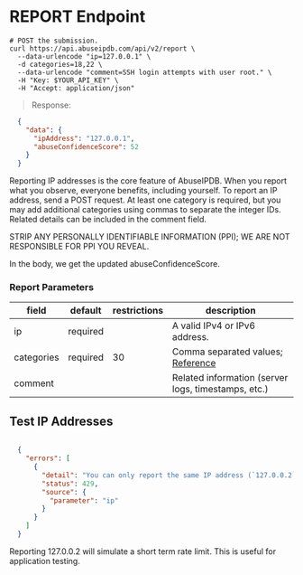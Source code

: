 # REPORT Endpoint

```shell
# POST the submission.
curl https://api.abuseipdb.com/api/v2/report \
  --data-urlencode "ip=127.0.0.1" \
  -d categories=18,22 \
  --data-urlencode "comment=SSH login attempts with user root." \
  -H "Key: $YOUR_API_KEY" \
  -H "Accept: application/json"
```

> Response:

```json
  {
    "data": {
      "ipAddress": "127.0.0.1",
      "abuseConfidenceScore": 52
    }
  }
```

Reporting IP addresses is the core feature of AbuseIPDB. When you report what you observe, everyone benefits, including yourself. To report an IP address, send a POST request. At least one category is required, but you may add additional categories using commas to separate the integer IDs. Related details can be included in the comment field.


<aside class="warning">
STRIP ANY PERSONALLY IDENTIFIABLE INFORMATION (PPI); WE ARE NOT RESPONSIBLE FOR PPI YOU REVEAL.
</aside>


In the body, we get the updated abuseConfidenceScore.

### Report Parameters

| field      | default  | restrictions | description                                                               |
|------------|----------|--------------|---------------------------------------------------------------------------|
| ip         | required |              | A valid IPv4 or IPv6 address.                                             |
| categories | required | 30           | Comma separated values; [Reference](https://www.abuseipdb.com/categories) |
| comment    |          |              | Related information (server logs, timestamps, etc.)                       |

## Test IP Addresses

```json

  {
    "errors": [
      {
        "detail": "You can only report the same IP address (`127.0.0.2`) once in 15 minutes.",
        "status": 429,
        "source": {
          "parameter": "ip"
        }
      }
    ]
  }
```

Reporting 127.0.0.2 will simulate a short term rate limit. This is useful for application testing.
